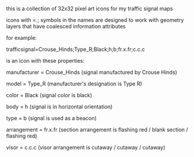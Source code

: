 this is a collection of 32x32 pixel art icons for my traffic signal maps



icons with =.; symbols in the names are designed to work with geometry layers that have coalesced information attributes

for example:

trafficsignal=Crouse_Hinds;Type_R;Black;h;b;fr.x.fr;c.c.c

is an icon with these properties:

manufacturer =	Crouse_Hinds	(signal manufactured by Crouse Hinds)

model =					Type_R				(manufacturer's designation is Type R)

color =					Black					(signal color is black)

body = 					h 						(signal is in horizontal orientation)

type = 					b 						(signal is used as a beacon)

arrangement = 	fr.x.fr 			(section arrangement is flashing red / blank section / flashing red)

visor = 				c.c.c					(visor arrangement is cutaway / cutaway / cutaway)
